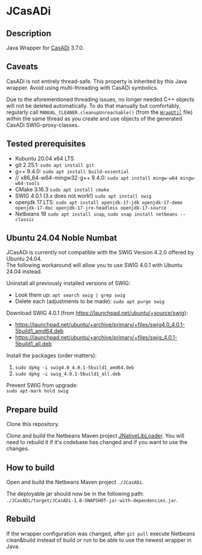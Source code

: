 # JCasADi
## Description
Java Wrapper for [CasADi](https://web.casadi.org/) 3.7.0.


## Caveats
CasADi is not entirely thread-safe. This property is inherited by this Java wrapper. Avoid using multi-threading with CasADi symbolics.

Due to the aforementioned threading issues, no longer needed C++ objects will not be deleted automatically. To do that manually but comfortably, regularly call `MANUAL_CLEANER.cleanupUnreachable()` (from the [`WrapUtil`](JCasADi/src/main/java/de/dhbw/rahmlab/casadi/implUtil/WrapUtil.java) file) within the same thread as you create and use objects of the generated CasADi SWIG-proxy-classes.


## Tested prerequisites
* Kubuntu 20.04 x64 LTS
* git 2.25.1: `sudo apt install git`
* g++ 9.4.0: `sudo apt install build-essential`
* // x86_64-w64-mingw32-g++ 9.4.0: `sudo apt install mingw-w64 mingw-w64-tools`
* CMake 3.16.3 `sudo apt install cmake`
* SWIG 4.0.1 (3.x does not work!) `sudo apt install swig`
* openjdk 17 LTS: `sudo apt install openjdk-17-jdk openjdk-17-demo openjdk-17-doc openjdk-17-jre-headless openjdk-17-source`
* Netbeans 19 `sudo apt install snap`, `sudo snap install netbeans --classic`


## Ubuntu 24.04 Noble Numbat
JCasADi is currently not compatible with the SWIG Version 4.2.0 offered by Ubuntu 24.04.\
The following workaround will allow you to use SWIG 4.0.1 with Ubuntu 24.04 instead.

Uninstall all previously installed versions of SWIG:
* Look them up: `apt search swig | grep swig`
* Delete each (adjustments to be made): `sudo apt purge swig`

Download SWIG 4.0.1 (from <https://launchpad.net/ubuntu/+source/swig>):
* <https://launchpad.net/ubuntu/+archive/primary/+files/swig4.0_4.0.1-5build1_amd64.deb>
* <https://launchpad.net/ubuntu/+archive/primary/+files/swig_4.0.1-5build1_all.deb>

Install the packages (order matters):
1. `sudo dpkg -i swig4.0_4.0.1-5build1_amd64.deb`
2. `sudo dpkg -i swig_4.0.1-5build1_all.deb`

Prevent SWIG from upgrade:\
`sudo apt-mark hold swig`


## Prepare build
Clone this repository.

Clone and build the Netbeans Maven project [JNativeLibLoader](https://github.com/MobMonRob/JNativeLibLoader). You will need to rebuild it if it's codebase has changed and if you want to use the changes.


## How to build
Open and build the Netbeans Maven project `./JCasADi`.

The deployable jar should now be in the following path: `./JCasADi/target/JCasADi-1.0-SNAPSHOT-jar-with-dependencies.jar`.


## Rebuild
If the wrapper configuration was changed, after `git pull` execute Netbeans clean&build instead of build or run to be able to use the newest wrapper in Java.

